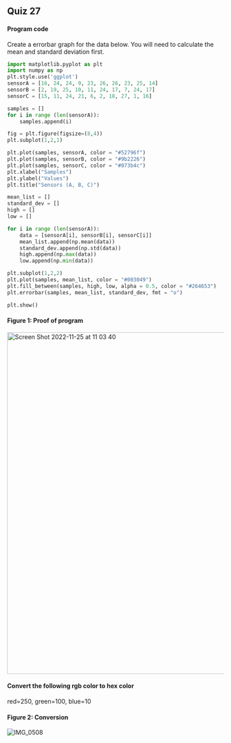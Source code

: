 ## Quiz 27
#### Program code
Create a errorbar graph for the data below. You will need to calculate the mean and standard deviation first.

```.py
import matplotlib.pyplot as plt
import numpy as np
plt.style.use('ggplot')
sensorA = [16, 24, 24, 9, 23, 26, 26, 23, 25, 14]
sensorB = [2, 19, 25, 10, 11, 24, 17, 7, 24, 17]
sensorC = [15, 11, 24, 21, 6, 2, 18, 27, 1, 16]

samples = []
for i in range (len(sensorA)):
    samples.append(i)

fig = plt.figure(figsize=(8,4))
plt.subplot(1,2,1)

plt.plot(samples, sensorA, color = "#52796f")
plt.plot(samples, sensorB, color = "#9b2226")
plt.plot(samples, sensorC, color = "#073b4c")
plt.xlabel("Samples")
plt.ylabel("Values")
plt.title("Sensors (A, B, C)")

mean_list = []
standard_dev = []
high = []
low = []

for i in range (len(sensorA)):
    data = [sensorA[i], sensorB[i], sensorC[i]]
    mean_list.append(np.mean(data))
    standard_dev.append(np.std(data))
    high.append(np.max(data))
    low.append(np.min(data))

plt.subplot(1,2,2)
plt.plot(samples, mean_list, color = "#003049")
plt.fill_between(samples, high, low, alpha = 0.5, color = "#264653")
plt.errorbar(samples, mean_list, standard_dev, fmt = "o")

plt.show()

``` 

#### Figure 1: Proof of program
<img width="793" alt="Screen Shot 2022-11-25 at 11 03 40" src="https://user-images.githubusercontent.com/105724334/203885674-bea4867f-26c3-4f26-bbd5-1f3031e6e574.png">

#### Convert the following rgb color to hex color 
red=250, green=100, blue=10

#### Figure 2: Conversion 
![IMG_0508](https://user-images.githubusercontent.com/105724334/204752047-796de01e-3c08-4d95-b2c8-e4d1a1d324ed.jpg)
